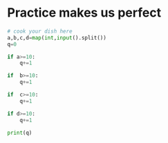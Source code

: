 # Practice makes us perfect

```python
# cook your dish here
a,b,c,d=map(int,input().split())
q=0

if a>=10:
    q+=1

if  b>=10:
    q+=1

if  c>=10:
    q+=1

if d>=10:
    q+=1

print(q)
```